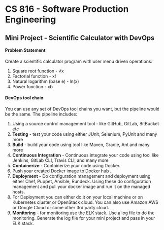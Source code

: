 # CS 816 - Software Production Engineering
## Mini Project - Scientific Calculator with DevOps

#### Problem Statement

Create a scientific calculator program with user menu driven operations:
1. Square root function - √x
2. Factorial function - x!
3. Natural logarithm (base е) - ln(x)
4. Power function - xb

#### DevOps tool chain
You can use any set of DevOps tool chains you want, but the pipeline would be the same.
The pipeline includes: 
1. Using a source control management tool - like GitHub, GitLab, BitBucket etc
2. **Testing** - test your code using either JUnit, Selenium, PyUnit and many more
3. **Build** - build your code using tool like Maven, Gradle, Ant and many more
4. **Continuous Integration** - Continuous integrate your code using tool like Jenkins, GitLab CLI, Travis CLI, and many more
5. **Containerize** - Containerize your code using Docker.
6. Push your created Docker image to Docker hub .
7. **Deployment** - Do configuration management and deployment using either Chef, Puppet, Ansible, Rundeck. Using these do configuration management and pull your docker image and run it on the managed hosts.
8. For Deployment you can either do it on your local machine or on Kubernetes cluster or OpenStack cloud. You can also use Amazon AWS or Google Cloud or some other 3rd party cloud.
9. **Monitoring** - for monitoring use the ELK stack. Use a log file to do the monitoring. Generate the log file for your mini project and pass in your ELK stack.
